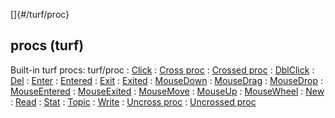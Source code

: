 []{#/turf/proc}
## procs (turf)
Built-in turf procs:
turf/proc
:   [Click](#/atom/proc/Click)
:   [Cross proc](#/atom/proc/Cross)
:   [Crossed proc](#/atom/proc/Crossed)
:   [DblClick](#/atom/proc/DblClick)
:   [Del](#/datum/proc/Del)
:   [Enter](#/atom/proc/Enter)
:   [Entered](#/atom/proc/Entered)
:   [Exit](#/atom/proc/Exit)
:   [Exited](#/atom/proc/Exited)
:   [MouseDown](#/atom/proc/MouseDown)
:   [MouseDrag](#/atom/proc/MouseDrag)
:   [MouseDrop](#/atom/proc/MouseDrop)
:   [MouseEntered](#/atom/proc/MouseEntered)
:   [MouseExited](#/atom/proc/MouseExited)
:   [MouseMove](#/atom/proc/MouseMove)
:   [MouseUp](#/atom/proc/MouseUp)
:   [MouseWheel](#/atom/proc/MouseWheel)
:   [New](#/atom/proc/New)
:   [Read](#/datum/proc/Read)
:   [Stat](#/atom/proc/Stat)
:   [Topic](#/datum/proc/Topic)
:   [Write](#/datum/proc/Write)
:   [Uncross proc](#/atom/proc/Uncross)
:   [Uncrossed proc](#/atom/proc/Uncrossed)